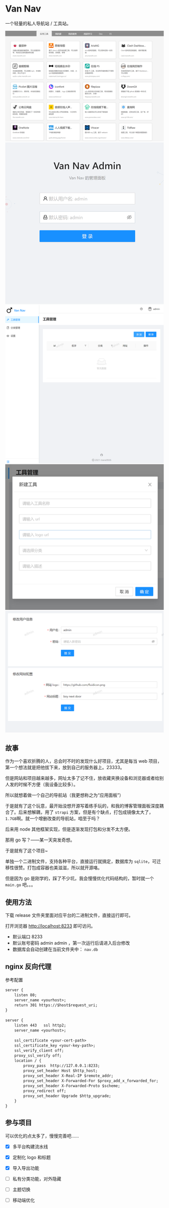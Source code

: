 # Van Nav
一个轻量的私人导航站 / 工具站。

![预览](images/website.png)
![后台登录](images/login.png)
![后台设置](images/admin-overview.png)
![增加工具](images/add-tool.png)
![修改配置](images/setting.png)


## 故事
作为一个喜欢折腾的人，总会时不时的发现什么好项目，尤其是每当 web 项目，第一个想法就是把他拔下来，放到自己的服务器上。23333。

但是网站和项目越来越多，网址太多了记不住，放收藏夹换设备和浏览器或者给别人发的时候不方便（我设备比较多）。

所以就想着做一个自己的导航站（我更想称之为“应用面板”）

于是就有了这个玩意，最开始没想开源写着练手玩的，和我的博客管理面板深度耦合了。后来想解耦，用了 `strapi` 方案，但是有个缺点，打包成镜像太大了，`1.7GB`啊。就一个增删改查的导航站，咱至于吗？

后来用 node 其他框架实现，但是逐渐发现打包和分发不太方便。

那用 go 写？——某一天突发奇想。

于是就有了这个项目~

单独一个二进制文件，支持各种平台，直接运行就搞定，数据库为 `sqlite`，可迁移性很赞。打包成容器也美滋滋，所以就开源咯。

但是因为 go 是刚学的，踩了不少坑，我会慢慢优化代码结构的，暂时就一个 `main.go` 吧。。。


## 使用方法
下载 release 文件夹里面对应平台的二进制文件，直接运行即可。

打开浏览器 [http://localhost:8233](http://localhost:8233) 即可访问。

- 默认端口 8233
- 默认账号密码 admin  admin ，第一次运行后请进入后台修改
- 数据库会自动创建在当前文件夹中： `nav.db`

## nginx 反向代理
参考配置
```
server {
    listen 80;
    server_name <yourhost>;
    return 301 https://$host$request_uri;
}

server {
    listen 443   ssl http2;
    server_name <yourhost>;

    ssl_certificate <your-cert-path>
    ssl_certificate_key <your-key-path>;
    ssl_verify_client off;
    proxy_ssl_verify off;
    location / {
        proxy_pass  http://127.0.0.1:8233;
        proxy_set_header Host $http_host;
        proxy_set_header X-Real-IP $remote_addr;
        proxy_set_header X-Forwarded-For $proxy_add_x_forwarded_for;
        proxy_set_header X-Forwarded-Proto $scheme;
        proxy_redirect off;
        proxy_set_header Upgrade $http_upgrade;
    }
}
```


## 参与项目
可以优化的点太多了，慢慢完善吧……
- [x] 多平台构建流水线
- [x] 定制化 logo 和标题
- [x] 导入导出功能
- [ ] 私有分类功能，对外隐藏
- [ ] 主题切换
- [ ] 移动端优化


